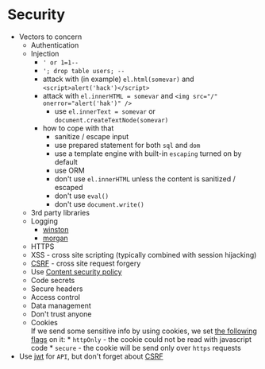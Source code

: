 # Security

* Vectors to concern
    * Authentication
    * Injection
        * `' or 1=1--`
        * `'; drop table users; --`
        * attack with (in example) `el.html(somevar)` and `<script>alert('hack')</script>`
        * attack with `el.innerHTML = somevar` and `<img src="/" onerror="alert('hak')" />`
            * use `el.innerText = somevar` or `document.createTextNode(somevar)`
        * how to cope with that
            * sanitize / escape input
            * use prepared statement for both `sql` and `dom`
            * use a template engine with built-in `escaping` turned on by default
            * use ORM
            * don't use `el.innerHTML` unless the content is sanitized / escaped
            * don't use `eval()`
            * don't use `document.write()`
    * 3rd party libraries
    * Logging   
        * [winston](https://www.npmjs.com/package/winston)
        * [morgan](https://www.npmjs.com/package/morgan)
    * HTTPS
    * XSS - cross site scripting (typically combined with session hijacking)
    * [CSRF](https://en.wikipedia.org/wiki/Cross-site_request_forgery#Prevention) - cross site request forgery
    * Use [Content security policy](https://developer.mozilla.org/en-US/docs/Web/HTTP/CSP)
    * Code secrets
    * Secure headers
    * Access control
    * Data management
    * Don't trust anyone
    * Cookies<br />
        If we send some sensitive info by using cookies, we set [the following flags](https://developer.mozilla.org/en-US/docs/Web/HTTP/Cookies) on it:
            * `httpOnly` - the cookie could not be read with javascript code
            * `secure` - the cookie will be send only over `https` requests
* Use [jwt](https://www.npmjs.com/package/jwt-express) for `API`, but don't forget about [CSRF](https://en.wikipedia.org/wiki/Cross-site_request_forgery#Prevention)
